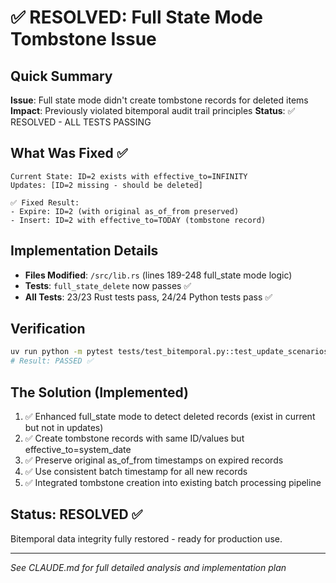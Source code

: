 # ✅ RESOLVED: Full State Mode Tombstone Issue

## Quick Summary
**Issue**: Full state mode didn't create tombstone records for deleted items
**Impact**: Previously violated bitemporal audit trail principles
**Status**: ✅ RESOLVED - ALL TESTS PASSING

## What Was Fixed ✅
```
Current State: ID=2 exists with effective_to=INFINITY
Updates: [ID=2 missing - should be deleted]

✅ Fixed Result:
- Expire: ID=2 (with original as_of_from preserved)
- Insert: ID=2 with effective_to=TODAY (tombstone record)
```

## Implementation Details
- **Files Modified**: `/src/lib.rs` (lines 189-248 full_state mode logic)
- **Tests**: `full_state_delete` now passes ✅
- **All Tests**: 23/23 Rust tests pass, 24/24 Python tests pass ✅

## Verification
```bash
uv run python -m pytest tests/test_bitemporal.py::test_update_scenarios -k "full_state_delete" -v
# Result: PASSED ✅
```

## The Solution (Implemented)
1. ✅ Enhanced full_state mode to detect deleted records (exist in current but not in updates)
2. ✅ Create tombstone records with same ID/values but effective_to=system_date
3. ✅ Preserve original as_of_from timestamps on expired records  
4. ✅ Use consistent batch timestamp for all new records
5. ✅ Integrated tombstone creation into existing batch processing pipeline

## Status: RESOLVED ✅
Bitemporal data integrity fully restored - ready for production use.

---
*See CLAUDE.md for full detailed analysis and implementation plan*